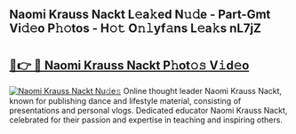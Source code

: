 ## Naomi Krauss Nackt L𝚎a𝚔ed N𝚞𝚍e - Part-Gmt Vi𝚍𝚎o P𝚑𝚘tos - H𝚘𝚝 O𝚗𝚕yf𝚊ns L𝚎a𝚔s nL7jZ

# <h2><a href="http://kf0drx.oniu.top/?m=Naomi+Krauss+Nackt">🔗👉 🔴 Naomi Krauss Nackt P𝚑ot𝚘𝚜 V𝚒d𝚎o</a></h2>

[![Naomi Krauss Nackt Nu𝚍e𝚜](https://i.imgur.com/0qMVB7G.gif)](http://kf0drx.oniu.top/?m=Naomi+Krauss+Nackt)
Online thought leader Naomi Krauss Nackt, known for publishing dance and lifestyle material, consisting of presentations and personal vlogs. Dedicated educator Naomi Krauss Nackt, celebrated for their passion and expertise in teaching and inspiring others.  
